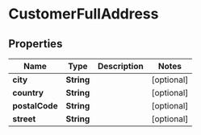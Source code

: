 

# CustomerFullAddress

## Properties

Name | Type | Description | Notes
------------ | ------------- | ------------- | -------------
**city** | **String** |  |  [optional]
**country** | **String** |  |  [optional]
**postalCode** | **String** |  |  [optional]
**street** | **String** |  |  [optional]



